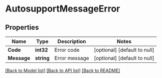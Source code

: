 # AutosupportMessageError

## Properties
Name | Type | Description | Notes
------------ | ------------- | ------------- | -------------
**Code** | **int32** | Error code | [optional] [default to null]
**Message** | **string** | Error message | [optional] [default to null]

[[Back to Model list]](../README.md#documentation-for-models) [[Back to API list]](../README.md#documentation-for-api-endpoints) [[Back to README]](../README.md)


